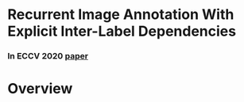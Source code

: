 # Recurrent Image Annotation With Explicit Inter-Label Dependencies

### In ECCV 2020 [paper](https://www.ecva.net/papers/eccv_2020/papers_ECCV/papers/123740188.pdf)

# Overview

